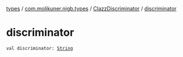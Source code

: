 [types](../../index.md) / [com.molikuner.nigb.types](../index.md) / [ClazzDiscriminator](index.md) / [discriminator](./discriminator.md)

# discriminator

`val discriminator: `[`String`](https://kotlinlang.org/api/latest/jvm/stdlib/kotlin/-string/index.html)